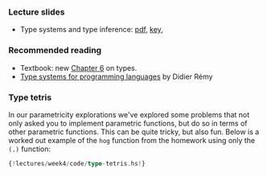 ### Lecture slides

* Type systems and type inference: [pdf](slides/types.pdf), [key](slides/types.key),

### Recommended reading

- Textbook: new [Chapter 6](readings/types.pdf) on types.
- [Type systems for programming languages](http://gallium.inria.fr/~remy/mpri/cours1.pdf) by Didier Rémy


### Type tetris

In our parametricity explorations we've explored some problems that not only
asked you to implement parametric functions, but do so in terms of other
parametric functions. This can be quite tricky, but also fun. Below is a worked
out example of the `hog` function from the homework using only the `(.)`
function:

```haskell
{!lectures/week4/code/type-tetris.hs!}
```
